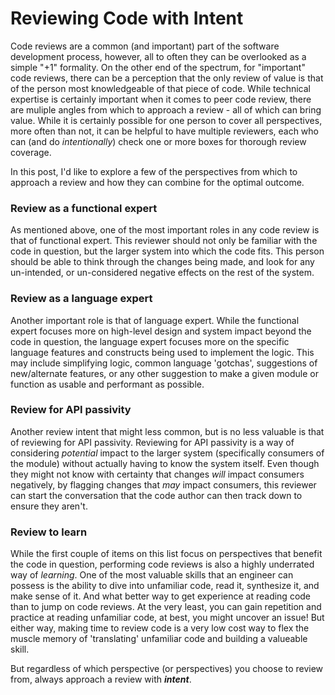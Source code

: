 # Reviewing Code with Intent

Code reviews are a common (and important) part of the software development process, however, all to often they can be overlooked as a simple "+1" formality.  On the other end of the spectrum, for "important" code reviews, there can be a perception that the only review of value is that of the person most knowledgeable of that piece of code.  While technical expertise is certainly important when it comes to peer code review, there are muliple angles from which to approach a review - all of which can bring value.  While it is certainly possible for one person to cover all perspectives, more often than not, it can be helpful to have multiple reviewers, each who can (and do _intentionally_) check one or more boxes for thorough review coverage.

In this post, I'd like to explore a few of the perspectives from which to approach a review and how they can combine for the optimal outcome.

### Review as a functional expert

As mentioned above, one of the most important roles in any code review is that of functional expert.  This reviewer should not only be familiar with the code in question, but the larger system into which the code fits.  This person should be able to think through the changes being made, and look for any un-intended, or un-considered negative effects on the rest of the system.

### Review as a language expert

Another important role is that of language expert.  While the functional expert focuses more on high-level design and system impact beyond the code in question, the language expert focuses more on the specific language features and constructs being used to implement the logic.  This may include simplifying logic, common language 'gotchas', suggestions of new/alternate features, or any other suggestion to make a given module or function as usable and performant as possible.

### Review for API passivity

Another review intent that might less common, but is no less valuable is that of reviewing for API passivity.  Reviewing for API passivity is a way of considering _potential_ impact to the larger system (specifically consumers of the module) without actually having to know the system itself.  Even though they might not know with certainty that changes _will_ impact consumers negatively, by flagging changes that _may_ impact consumers, this reviewer can start the conversation that the code author can then track down to ensure they aren't.

### Review to learn

While the first couple of items on this list focus on perspectives that benefit the code in question, performing code reviews is also a highly underrated way of _learning_.  One of the most valuable skills that an engineer can possess is the ability to dive into unfamiliar code, read it, synthesize it, and make sense of it.  And what better way to get experience at reading code than to jump on code reviews.  At the very least, you can gain repetition and practice at reading unfamiliar code, at best, you might uncover an issue!  But either way, making time to review code is a very low cost way to flex the muscle memory of 'translating' unfamiliar code and building a valueable skill.

But regardless of which perspective (or perspectives) you choose to review from, always approach a review with **_intent_**.
